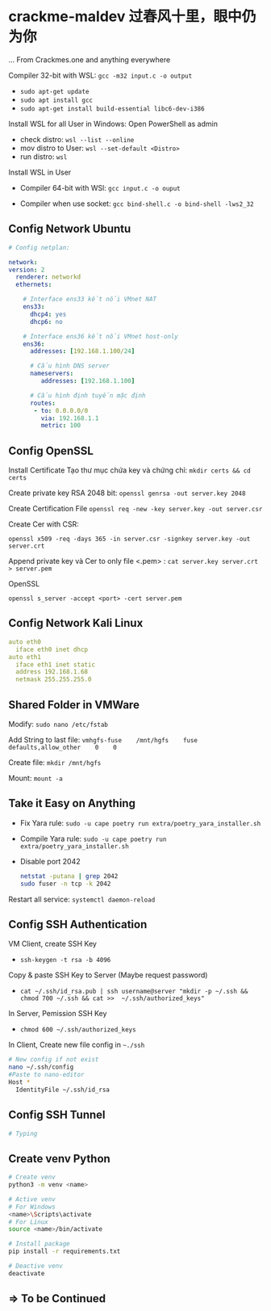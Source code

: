 # crackme-maldev 过春风十里，眼中仍为你

 ... From Crackmes.one and anything everywhere

Compiler 32-bit with WSL: `gcc -m32 input.c -o output`

- `sudo apt-get update`
- `sudo apt install gcc`
- `sudo apt-get install build-essential libc6-dev-i386`

Install WSL for all User in Windows:
Open PowerShell as admin

- check distro: `wsl --list --online`
- mov distro to User: `wsl --set-default <Distro>`
- run distro: `wsl`

Install WSL in User

- Compiler 64-bit with WSl: `gcc input.c -o ouput`

- Compiler when use socket: `gcc bind-shell.c -o bind-shell -lws2_32`

## Config Network Ubuntu

```yaml
# Config netplan:

network:
version: 2
  renderer: networkd
  ethernets:

    # Interface ens33 kết nối VMnet NAT
    ens33:
      dhcp4: yes
      dhcp6: no

    # Interface ens36 kết nối VMnet host-only 
    ens36:
      addresses: [192.168.1.100/24]

      # Cấu hình DNS server
      nameservers:
         addresses: [192.168.1.100]

      # Cấu hình định tuyến mặc định
      routes:
       - to: 0.0.0.0/0
         via: 192.168.1.1
         metric: 100
```

## Config OpenSSL

Install Certificate
Tạo thư mục chứa key và chứng chỉ:
`mkdir certs && cd certs`
  
Create private key RSA 2048 bit:
  `openssl genrsa -out server.key 2048`

Create Certification File
  `openssl req -new -key server.key -out server.csr`

Create Cer with CSR:

  `openssl x509 -req -days 365 -in server.csr -signkey server.key -out server.crt`

Append private key và Cer to only file <.pem> :
  `cat server.key server.crt > server.pem`

OpenSSL

`openssl s_server -accept <port> -cert server.pem`

## Config Network Kali Linux

```yaml
auto eth0
  iface eth0 inet dhcp
auto eth1
  iface eth1 inet static
  address 192.168.1.68
  netmask 255.255.255.0
```

## Shared Folder in VMWare

Modify: `sudo nano /etc/fstab`

Add String to last file:
`vmhgfs-fuse    /mnt/hgfs    fuse    defaults,allow_other    0    0`

Create file: `mkdir /mnt/hgfs`

Mount: `mount -a`

## Take it Easy on Anything

- Fix Yara rule:
  `sudo -u cape poetry run extra/poetry_yara_installer.sh`

- Compile Yara rule:
  `sudo -u cape poetry run extra/poetry_yara_installer.sh`

- Disable port 2042

  ```bash
  netstat -putana | grep 2042
  sudo fuser -n tcp -k 2042
  ```

Restart all service: `systemctl daemon-reload`

## Config SSH Authentication

VM Client, create SSH Key

- `ssh-keygen -t rsa -b 4096`

Copy & paste SSH Key to Server (Maybe request password)

- `cat ~/.ssh/id_rsa.pub | ssh username@server "mkdir -p ~/.ssh && chmod 700 ~/.ssh && cat >>  ~/.ssh/authorized_keys"`

In Server, Pemission SSH Key

- `chmod 600 ~/.ssh/authorized_keys`

In Client, Create new file config in `~./ssh`

```bash
# New config if not exist
nano ~/.ssh/config
#Paste to nano-editor
Host *
  IdentityFile ~/.ssh/id_rsa
```

## Config SSH Tunnel

```bash
# Typing
```

## Create venv Python

```bash
# Create venv
python3 -m venv <name>

# Active venv
# For Windows
<name>\Scripts\activate
# For Linux
source <name>/bin/activate

# Install package
pip install -r requirements.txt

# Deactive venv
deactivate
```

## => To be Continued
